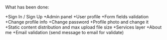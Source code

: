 What has been done:

+Sign In / Sign Up
+Admin panel
+User profile
+Form fields validation
+Change profile info
+Change password
+Profile photo and change it
+Static content distribution and max upload file size
+Services layer
+About me
+Email validation (send message to email for validate)
